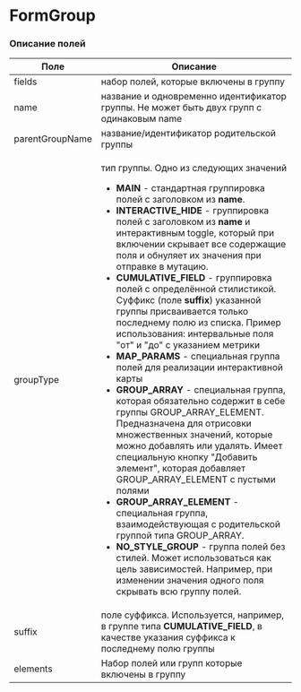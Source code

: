 # FormGroup

### Описание полей

| Поле             | Описание                                                                                                                                                                                                                                                                                                                                                                                                                                                                                                                                                                                                                                                                                                                                                                                                                                                                                                                                                                                                                                                                                                                                                                                                                                                                                                                                                                                                           |
| ---------------- | ------------------------------------------------------------------------------------------------------------------------------------------------------------------------------------------------------------------------------------------------------------------------------------------------------------------------------------------------------------------------------------------------------------------------------------------------------------------------------------------------------------------------------------------------------------------------------------------------------------------------------------------------------------------------------------------------------------------------------------------------------------------------------------------------------------------------------------------------------------------------------------------------------------------------------------------------------------------------------------------------------------------------------------------------------------------------------------------------------------------------------------------------------------------------------------------------------------------------------------------------------------------------------------------------------------------------------------------------------------------------------------------------------------------ |
| fields           | набор полей, которые включены в группу                                                                                                                                                                                                                                                                                                                                                                                                                                                                                                                                                                                                                                                                                                                                                                                                                                                                                                                                                                                                                                                                                                                                                                                                                                                                                                                                                                             |
| name             | название и одновременно идентификатор группы. Не может быть двух групп с одинаковым name                                                                                                                                                                                                                                                                                                                                                                                                                                                                                                                                                                                                                                                                                                                                                                                                                                                                                                                                                                                                                                                                                                                                                                                                                                                                                                                           |
| parentGroupName  | название/идентификатор родительской группы                                                                                                                                                                                                                                                                                                                                                                                                                                                                                                                                                                                                                                                                                                                                                                                                                                                                                                                                                                                                                                                                                                                                                                                                                                                                                                                                                                         |
| groupType        | <p>тип группы. Одно из следующих значений</p><ul><li><strong>MAIN</strong> - стандартная группировка полей с заголовком из <strong>name</strong>.</li><li><strong>INTERACTIVE_HIDE</strong> - группировка полей с заголовком из <strong>name</strong> и интерактивным toggle, который при включении скрывает все содержащие поля и обнуляет их значения при отправке в мутацию.</li><li><strong>CUMULATIVE_FIELD</strong> - группировка полей с определённой стилистикой. Суффикс (поле <strong>suffix</strong>) указанной группы присваивается только последнему полю из списка. Пример использования: интервальные поля "от" и "до" с указанием метрики</li><li><strong>MAP_PARAMS</strong> - специальная группа полей для реализации интерактивной карты</li><li><strong>GROUP_ARRAY</strong> - специальная группа, которая обязательно содержит в себе группы GROUP_ARRAY_ELEMENT. Предназначена для отрисовки множественных значений, которые можно добавлять или удалять. Имеет специальную кнопку "Добавить элемент", которая добавляет GROUP_ARRAY_ELEMENT с пустыми полями</li><li><strong>GROUP_ARRAY_ELEMENT</strong> - специальная группа, взаимодействующая с родительской группой типа GROUP_ARRAY.</li><li><strong>NO_STYLE_GROUP</strong> - группа полей без стилей. Может использоваться как цель зависимостей. Например, при изменении значения одного поля скрывать всю группу полей.</li></ul> |
| suffix           | поле суффикса. Используется, например, в группе типа **CUMULATIVE\_FIELD**, в качестве указания суффикса к последнему полю группы                                                                                                                                                                                                                                                                                                                                                                                                                                                                                                                                                                                                                                                                                                                                                                                                                                                                                                                                                                                                                                                                                                                                                                                                                                                                                  |
| elements         | Набор полей или групп которые включены в группу                                                                                                                                                                                                                                                                                                                                                                                                                                                                                                                                                                                                                                                                                                                                                                                                                                                                                                                                                                                                                                                                                                                                                                                                                                                                                                                                                                    |
